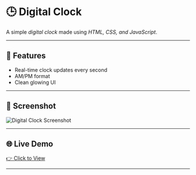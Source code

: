 # 🕒 Digital Clock

A simple *digital clock* made using *HTML, CSS, and JavaScript*.

---

## 🚀 Features
- Real-time clock updates every second  
- AM/PM format  
- Clean glowing UI  

---

## 📸 Screenshot
![Digital Clock Screenshot](screenshot.png)

---

## 🌐 Live Demo
[👉 Click to View](https://xyzvikram.github.io/digital-clock/)

---